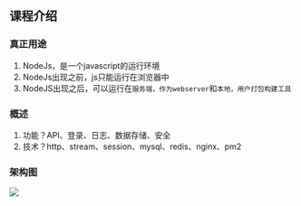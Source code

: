## 课程介绍

### 真正用途
1. NodeJs，是一个javascript的运行环境
2. NodeJs出现之前，js只能运行在浏览器中
3. NodeJS出现之后，可以运行在`服务端，作为webserver`和`本地，用户打包构建工具`

### 概述

1. 功能？API、登录、日志、数据存储、安全
2. 技术？http、stream、session、mysql、redis、nginx、pm2

### 架构图

![](../imgs/10.png)

